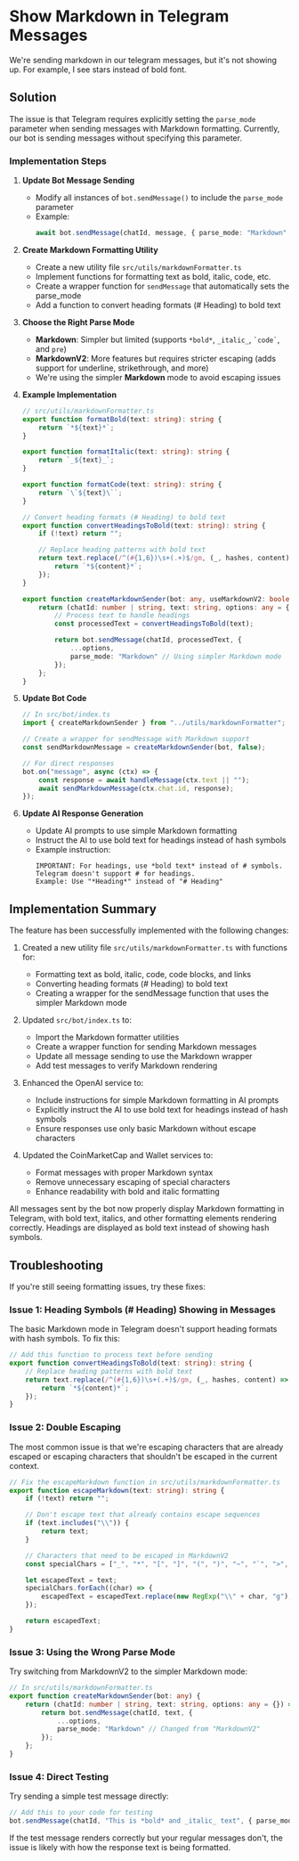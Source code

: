 # Show Markdown in Telegram Messages

We're sending markdown in our telegram messages, but it's not showing up. For example, I see stars instead of bold font.

## Solution

The issue is that Telegram requires explicitly setting the `parse_mode` parameter when sending messages with Markdown formatting. Currently, our bot is sending messages without specifying this parameter.

### Implementation Steps

1. **Update Bot Message Sending**

    - Modify all instances of `bot.sendMessage()` to include the `parse_mode` parameter
    - Example:
        ```typescript
        await bot.sendMessage(chatId, message, { parse_mode: "Markdown" });
        ```

2. **Create Markdown Formatting Utility**

    - Create a new utility file `src/utils/markdownFormatter.ts`
    - Implement functions for formatting text as bold, italic, code, etc.
    - Create a wrapper function for `sendMessage` that automatically sets the parse_mode
    - Add a function to convert heading formats (# Heading) to bold text

3. **Choose the Right Parse Mode**

    - **Markdown**: Simpler but limited (supports `*bold*`, `_italic_`, `` `code` ``, and `pre`)
    - **MarkdownV2**: More features but requires stricter escaping (adds support for underline, strikethrough, and more)
    - We're using the simpler **Markdown** mode to avoid escaping issues

4. **Example Implementation**

    ```typescript
    // src/utils/markdownFormatter.ts
    export function formatBold(text: string): string {
        return `*${text}*`;
    }

    export function formatItalic(text: string): string {
        return `_${text}_`;
    }

    export function formatCode(text: string): string {
        return `\`${text}\``;
    }

    // Convert heading formats (# Heading) to bold text
    export function convertHeadingsToBold(text: string): string {
        if (!text) return "";

        // Replace heading patterns with bold text
        return text.replace(/^(#{1,6})\s+(.+)$/gm, (_, hashes, content) => {
            return `*${content}*`;
        });
    }

    export function createMarkdownSender(bot: any, useMarkdownV2: boolean = false) {
        return (chatId: number | string, text: string, options: any = {}) => {
            // Process text to handle headings
            const processedText = convertHeadingsToBold(text);

            return bot.sendMessage(chatId, processedText, {
                ...options,
                parse_mode: "Markdown" // Using simpler Markdown mode
            });
        };
    }
    ```

5. **Update Bot Code**

    ```typescript
    // In src/bot/index.ts
    import { createMarkdownSender } from "../utils/markdownFormatter";

    // Create a wrapper for sendMessage with Markdown support
    const sendMarkdownMessage = createMarkdownSender(bot, false);

    // For direct responses
    bot.on("message", async (ctx) => {
        const response = await handleMessage(ctx.text || "");
        await sendMarkdownMessage(ctx.chat.id, response);
    });
    ```

6. **Update AI Response Generation**
    - Update AI prompts to use simple Markdown formatting
    - Instruct the AI to use bold text for headings instead of hash symbols
    - Example instruction:
        ```
        IMPORTANT: For headings, use *bold text* instead of # symbols.
        Telegram doesn't support # for headings.
        Example: Use "*Heading*" instead of "# Heading"
        ```

## Implementation Summary

The feature has been successfully implemented with the following changes:

1. Created a new utility file `src/utils/markdownFormatter.ts` with functions for:

    - Formatting text as bold, italic, code, code blocks, and links
    - Converting heading formats (# Heading) to bold text
    - Creating a wrapper for the sendMessage function that uses the simpler Markdown mode

2. Updated `src/bot/index.ts` to:

    - Import the Markdown formatter utilities
    - Create a wrapper function for sending Markdown messages
    - Update all message sending to use the Markdown wrapper
    - Add test messages to verify Markdown rendering

3. Enhanced the OpenAI service to:

    - Include instructions for simple Markdown formatting in AI prompts
    - Explicitly instruct the AI to use bold text for headings instead of hash symbols
    - Ensure responses use only basic Markdown without escape characters

4. Updated the CoinMarketCap and Wallet services to:
    - Format messages with proper Markdown syntax
    - Remove unnecessary escaping of special characters
    - Enhance readability with bold and italic formatting

All messages sent by the bot now properly display Markdown formatting in Telegram, with bold text, italics, and other formatting elements rendering correctly. Headings are displayed as bold text instead of showing hash symbols.

## Troubleshooting

If you're still seeing formatting issues, try these fixes:

### Issue 1: Heading Symbols (# Heading) Showing in Messages

The basic Markdown mode in Telegram doesn't support heading formats with hash symbols. To fix this:

```typescript
// Add this function to process text before sending
export function convertHeadingsToBold(text: string): string {
    // Replace heading patterns with bold text
    return text.replace(/^(#{1,6})\s+(.+)$/gm, (_, hashes, content) => {
        return `*${content}*`;
    });
}
```

### Issue 2: Double Escaping

The most common issue is that we're escaping characters that are already escaped or escaping characters that shouldn't be escaped in the current context.

```typescript
// Fix the escapeMarkdown function in src/utils/markdownFormatter.ts
export function escapeMarkdown(text: string): string {
    if (!text) return "";

    // Don't escape text that already contains escape sequences
    if (text.includes("\\")) {
        return text;
    }

    // Characters that need to be escaped in MarkdownV2
    const specialChars = ["_", "*", "[", "]", "(", ")", "~", "`", ">", "#", "+", "-", "=", "|", "{", "}", ".", "!"];

    let escapedText = text;
    specialChars.forEach((char) => {
        escapedText = escapedText.replace(new RegExp("\\" + char, "g"), "\\" + char);
    });

    return escapedText;
}
```

### Issue 3: Using the Wrong Parse Mode

Try switching from MarkdownV2 to the simpler Markdown mode:

```typescript
// In src/utils/markdownFormatter.ts
export function createMarkdownSender(bot: any) {
    return (chatId: number | string, text: string, options: any = {}) => {
        return bot.sendMessage(chatId, text, {
            ...options,
            parse_mode: "Markdown" // Changed from "MarkdownV2"
        });
    };
}
```

### Issue 4: Direct Testing

Try sending a simple test message directly:

```typescript
// Add this to your code for testing
bot.sendMessage(chatId, "This is *bold* and _italic_ text", { parse_mode: "Markdown" });
```

If the test message renders correctly but your regular messages don't, the issue is likely with how the response text is being formatted.
